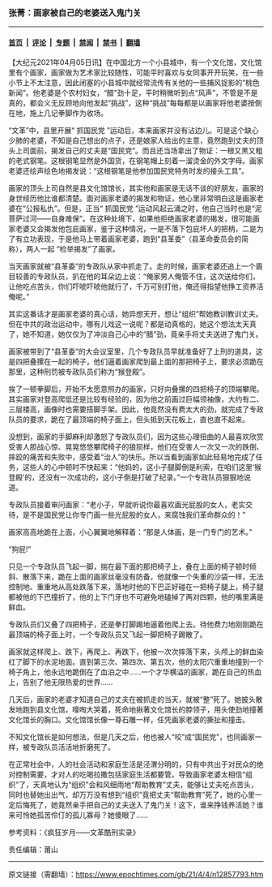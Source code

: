 ### 张菁：画家被自己的老婆送入鬼门关

---

#### [首页](../../../..?n12857793) &nbsp;|&nbsp; [评论](../../../../../epoch-comment?n12857793) &nbsp;|&nbsp; [专题](../../../../../epoch-special?n12857793) &nbsp;|&nbsp; [禁闻](../../../../../epoch-news?n12857793) &nbsp;|&nbsp; [禁书](../../../../../books?n12857793) &nbsp;|&nbsp; [翻墙](https://github.com/gfw-breaker/nogfw/blob/master/README.md?n12857793)


<div class="post_content" id="artbody" itemprop="articleBody">
 <!-- article content begin -->
 <p>
  【大纪元2021年04月05日讯】在中国北方一个小县城中，有一个文化馆，文化馆里有个画家，画家做为艺术家比较随性，可能平时喜欢与女同事开开玩笑，在一些小节上不太注意，因此闭塞的小县城中就经常流传有关他的一些捕风捉影的”桃色新闻”。他老婆是个农村妇女，“醋”劲十足，平时稍微听到点“风声”，不管是不是真的，都会义无反顾地向他发起“挑战”，这种“挑战”每每都是以画家将他老婆按倒在地，施上几记拳脚作为收场。
 </p>
 <p>
  “文革”中，县里开展“
  <ok href="https://www.epochtimes.com/gb/tag/%E6%8A%93%E5%9B%BD%E6%B0%91%E5%85%9A.html">
   抓国民党
  </ok>
  ”运动后，本来画家并没有沾边儿。可是这个缺心少肺的老婆，不知是自己想出的点子，还是娘家人给出的主意，竟然跑到丈夫的顶头上司面前，揭发自己的丈夫是“国民党”。而且还当场拿出了物证：一根又黑又粗的老式钢笔。这根钢笔显然是外国货，在钢笔帽上刻着一溜烫金的外文字母。画家老婆还绘声绘色地揭发说：“这根钢笔是他参加国民党特务时发的接头工具”。
 </p>
 <p>
  画家的顶头上司自然是县文化馆馆长，其实他和画家是无话不谈的好朋友，画家的身世经历他比谁都清楚。面对画家老婆的揭发和物证，他心里非常明白这是画家老婆在“公报私仇”。但是，正当“
  <ok href="https://www.epochtimes.com/gb/tag/%E6%8A%93%E5%9B%BD%E6%B0%91%E5%85%9A.html">
   抓国民党
  </ok>
  ”运动风起云涌之时，他自己当时也是“泥菩萨过河——自身难保”。在这种处境下，如果他拒绝画家老婆的揭发，很可能画家老婆又会揭发他包庇画家，鉴于这种情况，一是不落下包庇坏人的把柄，二是为了有立功表现，于是他马上带着画家老婆，跑到“县革委”（县革命委员会的简称），两人一起 “检举揭发”了画家。
 </p>
 <p>
  当天画家就被“县革委”的专政队从家中抓走了。走的时候，画家老婆还追上一个眉目较善的专政队员，扒在他的耳朵边上说：“俺家男人俺管不住，这次送给你们，让他吃点苦头，你们吓唬吓唬他就行了，千万可别打他，俺还得指望他挣工资养活俺呢。”
 </p>
 <p>
  其实这番话才是画家老婆的真心话，她异想天开，想让“组织”帮她教训教训丈夫。但在中共的政治运动中，哪有儿戏这一说呢？都是动真格的，她这个想法太天真了，她不知道，她仅仅为了冲淡自己心中的“醋”劲，竟亲手将丈夫送进了鬼门关。
 </p>
 <p>
  画家被带到了“县革委”的大会议室里，几个专政队员早就准备好了上刑的道具，这是四把叠摞在一起的椅子，他们逼着画家爬到最上面的那把椅子上，要求必须跪在那里，这种刑罚被专政队员们称为“猴登殿”。
 </p>
 <p>
  挨了一顿拳脚后，开始不太愿意照办的画家，只好向叠摞的四把椅子的顶端攀爬。其实画家对登高爬低还是比较有经验的，因为他之前画过巨幅领袖像，大约有二、三层楼高，画像时也需要搭脚手架。因此，他竟然没有费太大的劲，就完成了专政队员的要求，跪在了最顶端的椅子面上，但头抵到天花板上，直也直不起来。
 </p>
 <p>
  没想到，画家的手脚麻利却激怒了专政队员们，因为这些心理扭曲的人最喜欢欣赏受害人胆战心惊、晃晃悠悠攀爬椅子的狼狈样，他们在受害人一次又一次的跌倒、摔跤的痛苦和失败中，感受着“治人”的快乐。所以当看到画家如此轻易地完成了任务，这些人的心中顿时不快起来：“他妈的，这小子腿脚倒是利索，在咱们这里‘猴登殿’的，还没有一次成功的，这小子倒是打破了纪录。”一个专政队员狠狠地说道。
 </p>
 <p>
  专政队员接着审问画家：“老小子，早就听说你最喜欢画光屁股的女人，老实交待，是不是国民党让你专门画一些光屁股的女人，来腐蚀我们革命群众的！”
 </p>
 <p>
  画家高高地跪在上面，小心翼翼地解释着：“那是人体画，是一门专门的艺术。”
 </p>
 <p>
  “狗屁!”
 </p>
 <p>
  只见一个专政队员飞起一脚，揣在最下面的那把椅子上，叠在上面的椅子顿时倾斜、散落下来，跪在上面的画家丝毫没有防备，他就像一个失重的沙袋一样，无法控制地、重重地从高处跌落下来，落地时他的下巴正好碰在一把椅子腿上，椅子腿都被他的下巴撞折了，他的上下门牙也不可避免地磕掉了两对四颗，他的嘴里满是鲜血。
 </p>
 <p>
  专政队员们又叠了四把椅子，还是拳打脚踢地逼着他爬上去。待他费力地刚刚跪在最顶端的椅子面上时，一个专政队员又飞起一脚把椅子踢散了。
 </p>
 <p>
  画家就这样爬上、跌下，再爬上、再跌下，他被一次次摔落下来，头颅上的鲜血染红了脚下的水泥地面。直到第三次、第四次、第五次，他的太阳穴重重地撞到一个椅子角上，他永远地跪倒在了血泊之中……一个才华横溢的画家，跪在自己的热血上，告别了他无限热爱的世界……
 </p>
 <p>
  几天后，画家的老婆才知道自己的丈夫在被抓走的当天，就被“整”死了。她披头散发地跑到县文化馆，嚎啕大哭着，死命地揪著文化馆长的脖领子，用头使劲地撞著文化馆长的胸口。文化馆馆长像一尊石雕一样，任凭画家老婆的撕扯和撞击。
 </p>
 <p>
  不知文化馆长是如何想法，但是几天之后，他也被人“咬”成“国民党”，也同画家一样，被专政队员活活地折磨死了。
 </p>
 <p>
  在正常社会中，人的社会活动和家庭生活是泾渭分明的，只有中共出于对民众的绝对控制需要，才对人的吃喝拉撒包括家庭生活都要管。导致画家老婆太相信“组织”了，天真地认为“组织”会和风细雨地“帮助教育”丈夫，能够让丈夫吃点苦头，同时也替她出出气，却万万没有想到“组织”竟把丈夫“帮助教育”死了，她的心里一定后悔死了，她竟然亲手把自己的丈夫送入了鬼门关！这下，谁来挣钱养活她？谁来可怜她孤苦伶仃的孤儿寡母？她傻眼了……
 </p>
 <p>
  参考资料：《疯狂岁月——文革酷刑实录》
 </p>
 <p>
  责任编辑：莆山
 </p>
 <!-- article content end -->
 <div id="below_article_ad">
 </div>
</div>


---

原文链接（需翻墙）：https://www.epochtimes.com/gb/21/4/4/n12857793.htm